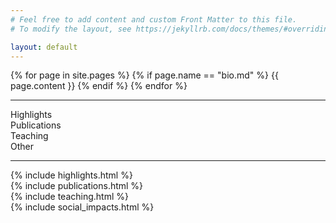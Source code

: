 ```yaml
---
# Feel free to add content and custom Front Matter to this file.
# To modify the layout, see https://jekyllrb.com/docs/themes/#overriding-theme-defaults

layout: default
---
```

<div class="col-10 col-lg-6">
    <div class="row justify-content-center my-2">
        <div class="col-12 bio">
            {% for page in site.pages %}
                {% if page.name == "bio.md" %}
                    {{ page.content }}
                {% endif %}
            {% endfor %}
        </div>
    </div>
    <hr />
    <div class="row justify-content-center links text-center my-2">
        <div class="col-3">
            <a data-target="highlights" class="content-button">Highlights</a>
        </div>
        <div class="col-3">
            <a data-target="publications" class="content-button">Publications</a>
        </div>
        <div class="col-3">
            <a data-target="teaching" class="content-button">Teaching</a>
        </div>
        <div class="col-3">
            <a data-target="social" class="content-button">Other</a>
        </div>
    </div>
    <hr />
    <div class="row justify-content-center">
        <div class="col-12">
            <div id="highlights-container" class="content-section d-none"> {% include highlights.html %} </div>
            <div id="publications-container" class="content-section d-none"> {% include publications.html %} </div>
            <div id="teaching-container" class="content-section d-none"> {% include teaching.html %} </div>
            <div id="social-container" class="content-section d-none"> {% include social_impacts.html %} </div>
        </div>
    </div>
</div>
